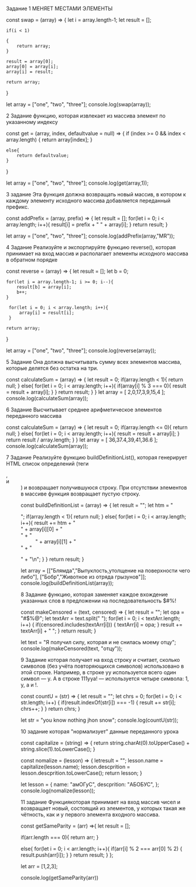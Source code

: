 Задание 1
МЕНЯЕТ МЕСТАМИ ЭЛЕМЕНТЫ

const swap = (array) =>
{
    let i = array.length-1;
    let result = [];
    
    if(i < 1)
    
    {
        return array;
    }
    
    result = array[0];
    array[0] = array[i];
    array[i] = result;
    
    return array;
}

let array = ["one", "two", "three"];
console.log(swap(array));


2 Задание
функцию, которая извлекает из массива элемент по указанному индексу

const get = (array, index, defaultvalue = null) =>
{
    if (index >= 0 && index < array.length) {
        return array[index];
    }
 
    else{
        return defaultvalue;
    }
}

let array = ["one", "two", "three"];
console.log(get(array,1));


3 задание 
Эта функция должна возвращать новый массив, в котором к каждому элементу исходного массива добавляется переданный префикс.

const addPrefix = (array, prefix) =>
{
    let result = [];
    for(let i = 0; i < array.length; i++){
        result[i] = prefix + " " + array[i];
    }
    return result;
}

let array = ["one", "two", "three"];
console.log(addPrefix(array,"MR"));


4 Задание
Реализуйте и экспортируйте функцию reverse(), которая принимает на вход массив и располагает элементы исходного массива в обратном порядке

const reverse = (array) =>
{
    let result = [];
    let b = 0;
    
    for(let i = array.length-1; i >= 0; i--){
        result[b] = array[i];
        b++;
    }
    
     for(let i = 0; i < array.length; i++){
         array[i] = result[i];
     }
     
    return array;
}

let array = ["one", "two", "three"];
console.log(reverse(array));


5 Задание
Она должна высчитывать сумму всех элементов массива, которые делятся без остатка на три.

const calculateSum = (array) =>
{
    let result = 0;
    if(array.length < 1){
        return null;
    }
    else{
    for(let i = 0; i < array.length; i++){
        if(array[i] % 3 === 0){
            result = result + array[i];
        }
    }
    return result;
}
}
let array = [ 2,0,17,3,9,15,4 ];
console.log(calculateSum(array));


6 Задание
Высчитывает среднее арифметическое элементов переданного массива

const calculateSum = (array) =>
{
    let result = 0;
    if(array.length <= 0){
        return null;
    }
    else{
    for(let i = 0; i < array.length; i++){
        result = result + array[i];
    }
    return result / array.length;
}
}
let array = [ 36,37.4,39,41,36.6 ];
console.log(calculateSum(array));


7 Задание
Реализуйте функцию buildDefinitionList(), которая генерирует HTML список определений (теги <dl>, <dt> и <dd>) и возвращает получившуюся строку.
При отсутствии элементов в массиве функция возвращает пустую строку.

const buildDefinitionList = (array) =>
{
    let result = "";
    let htm = "<dl>";
    if(array.length < 1){
        return null;
    }
    else{
       for(let i = 0; i < array.length; i++){
           result += htm + "<dt>" + array[i][0] + "</dt>" + "<dd>" + array[i][1] + "</dd>" + "</dl>" + "\n";
       }
    }
    return result;
}

let array = [["Блямда","Выпуклость,утолщение на поверхности чего либо"], ["Бобр","Животное из отряда грызунов"]];
console.log(buildDefinitionList(array));


8 Задание
функцию, которая заменяет каждое вхождение указанных слов в предложении на последовательность $#%!

const makeCensored = (text, censored) => {
    let result = "";
    let opa = "#$%@";
    let textArr = text.split(" ");
    for(let i = 0; i < textArr.length; i++) {
        if(censored.includes(textArr[i])) {
            textArr[i] = opa;
        }
        result += textArr[i] + " ";
    }
return result;
}

let text = "Я получил силу, которая и не снилась моему отцу";
console.log(makeCensored(text, "отцу"));


9 Задание
которая получает на вход строку и считает, сколько символов (без учёта повторяющихся символов) использовано в этой строке. 
Например, в строке yy используется всего один символ — y. А в строке 111yya! — используется четыре символа: 1, y, a и !.

const countU = (str) => {
    let result = "";
    let chrs = 0;
    for(let i = 0; i < str.length; i++) {
        if(result.indexOf(str[i]) === -1) {
            result += str[i];
            chrs++;
        }
    }
return chrs;
}

let str = "you know nothing jhon snow";
console.log(countU(str));


10 задание
которая "нормализует" данные переданного урока

const capitalize = (string) => {
    return string.charAt(0).toUpperCase() + string.slice(1).toLowerCase();
}

 const nomalize = (lesson) => {
    letresult = "";
    lesson.name = capitalize(lesson.name);
    lesson.descprition = lesson.descprition.toLowerCase();
    return lesson;
}

let lesson = {
    name: "амОГуС",
    descprition: "АБОБУС",
};
console.log(nomalize(lesson));


11 задание
Функциякоторая принимает на вход массив чисел и возвращает новый, состоящий из элементов, 
у которых такая же чётность, как и у первого элемента входного массива.

const getSameParity = (arr) =>{
let result = [];

if(arr.length === 0){
  return arr;
}

else{
  for(let i = 0; i < arr.length; i++){
    if(arr[i] % 2 === arr[0] % 2)
    {
      result.push(arr[i]);
    }
  }
  return result;
}
};

let arr = [1,2,3];

console.log(getSameParity(arr))

